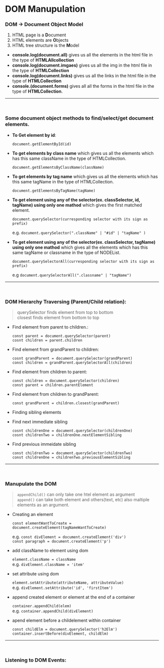 # DOM Manupulation

### DOM -> Document Object Model

1.  HTML page is a **D**ocument
2.  HTML elements are **O**bjects
3.  HTML tree structure is the **M**odel

- **console.log(document.all)** gives us all the elements in the html file in the type of **HTMLAllcollection**
- **console.log(document.imgaes)** gives us all the img in the html file in the type of **HTMLCollection**
- **console.log(document.links)** gives us all the links in the html file in the type of **HTMLCollection**
- **console.(document.forms)** gives all all the forms in
  the html file in the type of **HTMLCollection**.

---

<br />

### Some document object methods to find/select/get document elements.

- **To Get element by id**:

  `document.getElementById(id)`

- **To get elements by class name** which gives us all the elements which has this same className in the type of HTMLCollection.

  `document.getElementsByClassName(className)`

- **To get elements by tag name** which gives us all the elements which has this same tagName in the type of HTMLCollection.

  `document.getElementsByTagName(tagName)`

- **To get element using any of the selector(ex. classSelector, id, tagName) using only one mathod** which gives the first matched element.

  `document.querySelector(curresponding selector with its sign as prefix)`

  e.g. `document.querySelector(".className" | "#id" | "tagName" )`

- **To get element using any of the selector(ex. classSelector, tagName) using only one mathod** which gives all the elements which has this same tagName or classname in the type of NODEList.

  `document.querySelectorAll(curresponding selector with its sign as prefix)`

  e.g `document.querySelectorAll(".classname" | "tagName") `

---

</br>

### DOM Hierarchy Traversing (Parent/Child relation):

> querySelector finds element from top to bottom <br>
> closest finds element from bottom to top

- Find element from parent to children.:

  `const parent = document.querySelector(parent)`<br />
  `cosnt children = parent.children`<br />

- Find element from grandParent to children:

  `cosnt grandParent = document.querySelector(grandParent)`<br />
  `const children = grandParent.querySelectorAll(children)`<br>

- Find element from children to parent:

  `const children = document.querySelector(children)`<br />
  `const parent = children.parentElement`

- Find element from children to grandParent:

  `const grandParent = children.closest(grandParent)`

- Finding sibling elements
- Find next immediate sibling

  `cosnt childrenOne = document.querySelector(childrenOne)`<br />
  `cosnt childrenTwo = childrenOne.nextElementSibling`

- Find previous immeidate sibling

  `const childrenTwo = document.querySelector(childrenTwo)` <br />
  `const childrenOne = childrenTwo.previousElementSibling`

---

<br>

### Manupulate the **DOM**

> `appendChild()` can only take one htel element as argument <br />
> `append()` can take both element and others(text, etc) also maltiple elements as an argument.

- Creating an element

  `const elementWantToCreate = document.createElement(tagNameWantToCreate)` <br />

  e.g. `const divElement = document.createElement('div') ` <br >
  `const paragraph = document.createElement('p')`

- add className to element using dom

  `element.className = className ` <br />
  e.g. `divElement.className = 'item' `

- set attribute using dom

  `element.setAttribute(attributeName, attributeValue)` <br />
  e.g. `divElement.setAttribute('id', 'firstItem')`

- append created element or element at the end of a container

  `container.appendChild(elem)` <br />
  e.g. `container.appendChild(divElement)`

- apend element before a childelement within container

  `const childElm = document.querySelector('h2Elm') `
  `container.insertBefore(divElement, childElm)`

---

<br>

### Listening to **DOM** Events:

